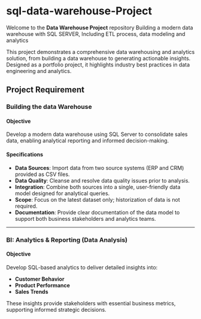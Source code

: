 # sql-data-warehouse-Project

Welcome to the **Data Warehouse Project** repository
Building a modern data warehouse with SQL SERVER, Including ETL process, data modeling and analytics

This project demonstrates a comprehensive data warehousing and analytics solution, from building a data warehouse to generating actionable insights. Designed as a portfolio project, it highlights industry best practices in data engineering and analytics.
## Project Requirement  


### Building the data Warehouse 


#### Objective
Develop a modern data warehouse using SQL Server to consolidate sales data, enabling analytical reporting and informed decision-making.

#### Specifications
- **Data Sources**: Import data from two source systems (ERP and CRM) provided as CSV files.
- **Data Quality**: Cleanse and resolve data quality issues prior to analysis.
- **Integration**: Combine both sources into a single, user-friendly data model designed for analytical queries.
- **Scope**: Focus on the latest dataset only; historization of data is not required.
- **Documentation**: Provide clear documentation of the data model to support both business stakeholders and analytics teams.

---

### BI: Analytics & Reporting (Data Analysis)

#### Objective
Develop SQL-based analytics to deliver detailed insights into:
- **Customer Behavior**
- **Product Performance**
- **Sales Trends**
  
These insights provide stakeholders with essential business metrics, supporting informed strategic decisions.

